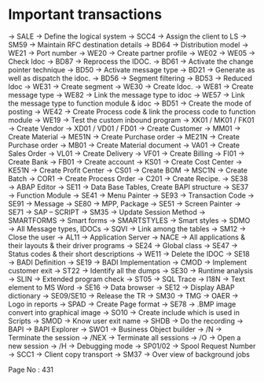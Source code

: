 # Important transactions

→ SALE → Define the logical system
→ SCC4 → Assign the client to LS
→ SM59 → Maintain RFC destination details
→ BD64 → Distribution model
→ WE21 → Port number
→ WE20 → Create partner profile
→ WE02
→ WE05 → Check Idoc
→ BD87 → Reprocess the IDOC.
→ BD61 → Activate the change pointer technique
→ BD50 → Activate message type
→ BD21 → Generate as well as dispatch the idoc.
→ BD56 → Segment filtering
→ BD53 → Reduced Idoc
→ WE31 → Create segment
→ WE30 → Create Idoc.
→ WE81 → Create message type
→ WE82 → Link the message type to idoc
→ WE57 → Link the message type to function module & idoc
→ BD51 → Create the mode of posting
→ WE42 → Create Process code & link the process code to function module
→ WE19 → Test the custom inbound program
→ XK01 / MK01 / FK01 → Create Vendor
→ XD01 / VD01 / FD01 → Create Customer
→ MM01 → Create Material
→ ME51N → Create Purchase order
→ ME21N → Create Purchase order
→ MB01 → Create Material document
→ VA01 → Create Sales Order
→ VL01 → Create Delivery
→ VF01 → Create Billing
→ FI01 → Create Bank
→ FB01 → Create account
→ KS01 → Create Cost Center
→ KE51N → Create Profit Center
→ CS01 → Create BOM
→ MSC1N → Create Batch
→ COR1 → Create Process Order
→ C201 → Create Recipe.
→ SE38 → ABAP Editor
→ SE11 → Data Base Tables, Create BAPI structure
→ SE37 → Function Module
→ SE41 → Menu Painter
→ SE93 → Transaction Code
→ SE91 → Message
→ SE80 → MPP, Package
→ SE51 → Screen Painter
→ SE71 → SAP – SCRIPT
→ SM35 → Update Session Method
→ SMARTFORMS → Smart forms
→ SMARTSTYLES → Smart styles
→ SDMO → All Message types, IDOCs
→ SQVI → Link among the tables
→ SM12 → Close the user
→ AL11 → Application Server
→ NACE → All applications & their layouts & their driver programs
→ SE24 → Global class
→ SE47 → Status codes & their short descriptions
→ WE11 → Delete the IDOC
→ SE18 → BADI Definition
→ SE19 → BADI Implementation
→ CMOD → Implement customer exit
→ ST22 → Identify all the dumps
→ SE30 → Runtime analysis
→ SLIN → Extended program check
→ ST05 → SQL Trace
→ I18N → Text element to MS Word
→ SE16 → Data browser
→ SE12 → Display ABAP dictionary
→ SE09/SE10 → Release the TR
→ SM30 → TMG
→ OAER → Logo in reports
→ SPAD → Create Page format
→ SE78 → .BMP image convert into graphical image
→ SO10 → Create include which is used in Scripts
→ SMOD → Know user exit name
→ SHDB → Do the recording
→ BAPI → BAPI Explorer
→ SWO1 → Business Object builder
→ /N → Terminate the session
→ /NEX → Terminate all sessions
→ /O → Open a new session
→ /H → Debugging mode
→ SP01/02 → Spool Request Number
→ SCC1 → Client copy transport
→ SM37 → Over view of background jobs

Page No : 431
